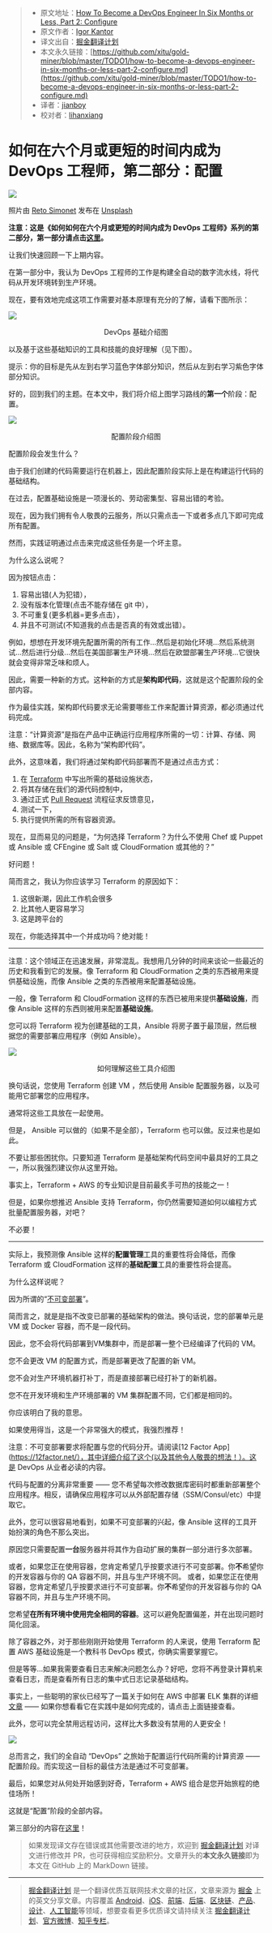 > * 原文地址：[How To Become a DevOps Engineer In Six Months or Less, Part 2: Configure](https://medium.com/@devfire/how-to-become-a-devops-engineer-in-six-months-or-less-part-2-configure-a2dfc11f6f7d)
> * 原文作者：[Igor Kantor](https://medium.com/@devfire?source=post_header_lockup)
> * 译文出自：[掘金翻译计划](https://github.com/xitu/gold-miner)
> * 本文永久链接：[https://github.com/xitu/gold-miner/blob/master/TODO1/how-to-become-a-devops-engineer-in-six-months-or-less-part-2-configure.md](https://github.com/xitu/gold-miner/blob/master/TODO1/how-to-become-a-devops-engineer-in-six-months-or-less-part-2-configure.md)
> * 译者：[jianboy](https://github.com/jianboy)
> * 校对者：[lihanxiang](https://github.com/lihanxiang)

# 如何在六个月或更短的时间内成为 DevOps 工程师，第二部分：配置

![](https://cdn-images-1.medium.com/max/1000/0*CqfqPJ0kz66ZHKtt)

照片由 [Reto Simonet](https://unsplash.com/@reetoo?utm_source=medium&utm_medium=referral) 发布在 [Unsplash](https://unsplash.com?utm_source=medium&utm_medium=referral)

**注意：这是《如何如何在六个月或更短的时间内成为 DevOps 工程师》系列的第二部分，第一部分请点击[这里](https://github.com/xitu/gold-miner/blob/master/TODO1/how-to-become-a-devops-engineer-in-six-months-or-less.md)。**

让我们快速回顾一下上期内容。

在第一部分中，我认为 DevOps 工程师的工作是构建全自动的数字流水线，将代码从开发环境转到生产环境。

现在，要有效地完成这项工作需要对基本原理有充分的了解，请看下图所示：

![](https://cdn-images-1.medium.com/max/800/1*GNxucS4v93-XdnD5-vWB_w.png)

<div style="text-align:center">DevOps 基础介绍图</div>

以及基于这些基础知识的工具和技能的良好理解（见下图）。

提示：你的目标是先从左到右学习蓝色字体部分知识，然后从左到右学习紫色字体部分知识。

好的，回到我们的主题。在本文中，我们将介绍上图学习路线的**第一个**阶段：配置。

![](https://cdn-images-1.medium.com/max/1000/1*0S3C5EmK7p_iESafTNB4Ug.png)

<div style="text-align:center">配置阶段介绍图</div>

配置阶段会发生什么？

由于我们创建的代码需要运行在机器上，因此配置阶段实际上是在构建运行代码的基础结构。

在过去，配置基础设施是一项漫长的、劳动密集型、容易出错的考验。

现在，因为我们拥有令人敬畏的云服务，所以只需点击一下或者多点几下即可完成所有配置。 

然而，实践证明通过点击来完成这些任务是一个坏主意。

为什么这么说呢？

因为按钮点击：

1. 容易出错(人为犯错），
2. 没有版本化管理(点击不能存储在 git 中），
3. 不可重复(更多机器=更多点击），
4. 并且不可测试(不知道我的点击是否真的有效或出错）。

例如，想想在开发环境先配置所需的所有工作...然后是初始化环境...然后系统测试...然后进行分级...然后在美国部署生产环境...然后在欧盟部署生产环境...它很快就会变得非常乏味和烦人。

因此，需要一种新的方式。这种新的方式是**架构即代码**，这就是这个配置阶段的全部内容。

作为最佳实践，架构即代码要求无论需要哪些工作来配置计算资源，都必须通过代码完成。

注意：“计算资源”是指在产品中正确运行应用程序所需的一切：计算、存储、网络、数据库等。因此，名称为“架构即代码”。

此外，这意味着，我们将通过架构即代码部署而不是通过点击方式：

1. 在 [Terraform](https://www.terraform.io/) 中写出所需的基础设施状态，
2. 将其存储在我们的源代码控制中，
3. 通过正式 [Pull Request](https://www.atlassian.com/git/tutorials/comparing-workflows/feature-branch-workflow) 流程征求反馈意见，
4. 测试一下，
5. 执行提供所需的所有容器资源。

现在，显而易见的问题是，“为何选择 Terraform？为什么不使用 Chef 或 Puppet 或 Ansible 或 CFEngine 或 Salt 或 CloudFormation 或其他的？”

好问题！

简而言之，我认为你应该学习 Terraform 的原因如下：

1. 这很新潮，因此工作机会很多
2. 比其他人更容易学习
3. 这是跨平台的

现在，你能选择其中一个并成功吗？绝对能！

* * *

注意：这个领域正在迅速发展，非常混乱。我想用几分钟的时间来谈论一些最近的历史和我看到它的发展。像 Terraform 和 CloudFormation 之类的东西被用来提供基础设施，而像 Ansible 之类的东西被用来配置基础设施。

一般，像 Terraform 和 CloudFormation 这样的东西已被用来提供**基础设施**，而像 Ansible 这样的东西则被用来配置**基础设施**。

您可以将 Terraform 视为创建基础的工具，Ansible 将房子置于最顶层，然后根据您的需要部署应用程序（例如 Ansible）。

![](https://cdn-images-1.medium.com/max/800/1*9kmJS9w9gNgqJMmmqb_NVg.png)

<div style="text-align:center">如何理解这些工具介绍图</div>

换句话说，您使用 Terraform 创建 VM ，然后使用 Ansible 配置服务器，以及可能用它部署您的应用程序。

通常将这些工具放在一起使用。

但是， Ansible 可以做的（如果不是全部），Terraform 也可以做。反过来也是如此。

不要让那些困扰你。只要知道 Terraform 是基础架构代码空间中最具好的工具之一，所以我强烈建议你从这里开始。

事实上，Terraform + AWS 的专业知识是目前最炙手可热的技能之一！

但是，如果你想推迟 Ansible 支持 Terraform，你仍然需要知道如何以编程方式批量配置服务器，对吧？

不必要！

* * *

实际上，我预测像 Ansible 这样的**配置管理**工具的重要性将会降低，而像 Terraform 或 CloudFormation 这样的**基础配置**工具的重要性将会提高。

为什么这样说呢？

因为所谓的“[不可变部署](https://blog.codeship.com/immutable-infrastructure/)”。

简而言之，就是是指不改变已部署的基础架构的做法。换句话说，您的部署单元是 VM 或 Docker 容器，而不是一段代码。

因此，您不会将代码部署到VM集群中，而是部署一整个已经编译了代码的 VM。

您不会更改 VM 的配置方式，而是部署更改了配置的新 VM。

您不会对生产环境机器打补丁，而是直接部署已经打补丁的新机器。

您不在开发环境和生产环境部署的 VM 集群配置不同，它们都是相同的。

你应该明白了我的意思。

如果使用得当，这是一个非常强大的模式，我强烈推荐！

注意：不可变部署要求将配置与您的代码分开。请阅读[12 Factor App](https://12factor.net/），其中详细介绍了这个(以及其他令人敬畏的想法！）。这是 DevOps 从业者必读的内容。

代码与配置的分离非常重要 —— 您不希望每次修改数据库密码时都重新部署整个应用程序。相反，请确保应用程序可以从外部配置存储（SSM/Consul/etc）中提取它。

此外，您可以很容易地看到，如果不可变部署的兴起，像 Ansible 这样的工具开始扮演的角色不那么突出。

原因您只需要配置**一台**服务器并将其作为自动扩展的集群一部分进行多次部署。

或者，如果您正在使用容器，您肯定希望几乎按要求进行不可变部署。你**不**希望你的开发容器与你的 QA 容器不同，并且与生产环境不同。
或者，如果您正在使用容器，您肯定希望几乎按要求进行不可变部署。你**不**希望你的开发容器与你的 QA 容器不同，并且与生产环境不同。

您希望**在所有环境中使用完全相同的容器**。这可以避免配置偏差，并在出现问题时简化回滚。

除了容器之外，对于那些刚刚开始使用 Terraform 的人来说，使用 Terraform 配置 AWS 基础设施是一个教科书 DevOps 模式，你确实需要掌握它。

但是等等...如果我需要查看日志来解决问题怎么办？好吧，您将不再登录计算机来查看日志，而是查看所有日志的集中式日志记录基础结构。

事实上，一些聪明的家伙已经写了一篇关于如何在 AWS 中部署 ELK 集群的详细[文章](https://medium.com/@devfire/deploying-the-elk-stack-on-amazon-ecs-dd97d671df06) —— 如果你想看看它在实践中是如何完成的，请点击上面链接查看。

此外，您可以完全禁用远程访问，这样比大多数没有禁用的人更安全！

![](https://cdn-images-1.medium.com/max/800/0*nX3CGWxtkMFh5P5N.jpg)

总而言之，我们的全自动 “DevOps” 之旅始于配置运行代码所需的计算资源 —— 配置阶段。而实现这一目标的最佳方法是通过不可变部署。

最后，如果您对从何处开始感到好奇，Terraform + AWS 组合是您开始旅程的绝佳场所！

这就是“配置”阶段的全部内容。

第三部分的内容在[这里](https://github.com/xitu/gold-miner/blob/master/TODO1/how-to-become-a-devops-engineer-in-six-months-or-less-part-3-version.md)！

> 如果发现译文存在错误或其他需要改进的地方，欢迎到 [掘金翻译计划](https://github.com/xitu/gold-miner) 对译文进行修改并 PR，也可获得相应奖励积分。文章开头的**本文永久链接**即为本文在 GitHub 上的 MarkDown 链接。


---

> [掘金翻译计划](https://github.com/xitu/gold-miner) 是一个翻译优质互联网技术文章的社区，文章来源为 [掘金](https://juejin.im) 上的英文分享文章。内容覆盖 [Android](https://github.com/xitu/gold-miner#android)、[iOS](https://github.com/xitu/gold-miner#ios)、[前端](https://github.com/xitu/gold-miner#前端)、[后端](https://github.com/xitu/gold-miner#后端)、[区块链](https://github.com/xitu/gold-miner#区块链)、[产品](https://github.com/xitu/gold-miner#产品)、[设计](https://github.com/xitu/gold-miner#设计)、[人工智能](https://github.com/xitu/gold-miner#人工智能)等领域，想要查看更多优质译文请持续关注 [掘金翻译计划](https://github.com/xitu/gold-miner)、[官方微博](http://weibo.com/juejinfanyi)、[知乎专栏](https://zhuanlan.zhihu.com/juejinfanyi)。
